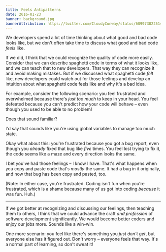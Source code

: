 ```yaml
---
title: Feels Antipatterns
date: 2016-01-23
banner: background.jpg
bannerAttribution: https://twitter.com/CloudyConway/status/689973022514638851
---
```


We developers spend a lot of time thinking about what good and bad code looks like, but we don't often take time to discuss what good and bad code _feels_ like.

If we did, I think that we could recognize the quality of code more easily. Consider that we can describe spaghetti code in terms of what it looks like, and we can teach that to new developers. That way they can recognize it and avoid making mistakes. But if we discussed what spaghetti code _felt_ like, new developers could watch out for those feelings and develop an intuition about what spaghetti code feels like and why it's a bad idea.

For example, consider the following scenario: you feel frustrated and overwhelmed because there's _just too much_ to keep in your head. You feel defeated because you can't predict how your code will behave – even though you used to be able to no problem!

Does that sound familiar?

I'd say that sounds like you're using global variables to manage too much state.

Okay what about this: you're frustrated because you got a bug report, even though you _already_ fixed that bug like _five_ times. You feel lost trying to fix it, the code seems like a maze and every direction looks the same.

I bet you've had those feelings – I know I have. That's what happens when you copy and paste code that's _mostly_ the same. It had a bug in it originally, and now that bug has been copy and pasted, too.

(Note: In either case, you're frustrated. Coding isn't fun when you're frustrated, which is a shame because many of us got into coding _because_ it was fun. Huh.)

---

If we got better at recognizing and discussing our feelings, then teaching them to others, I think that we could advance the craft _and profession_ of software development significantly. We would become better coders and enjoy our jobs more. Sounds like a win-win.

One more scenario: you feel like there's something you _just don't get_, but everyone else has it figured out. Don't worry – everyone feels that way. It's a normal part of learning, so don't sweat it!

